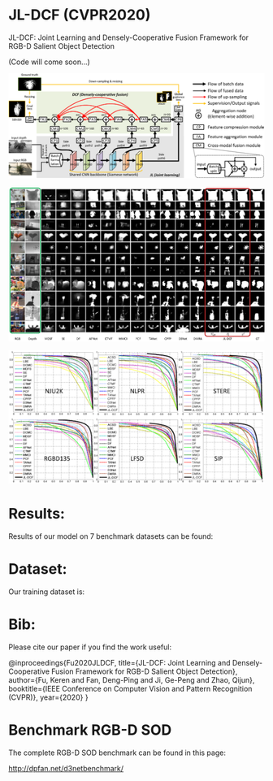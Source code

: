 # JL-DCF (CVPR2020)
JL-DCF: Joint Learning and Densely-Cooperative Fusion Framework for RGB-D Salient Object Detection 

(Code will come soon...)

![alt text](./JL-DCF_framework.png)

![alt text](./JL-DCF_visual_comparisons.png)

![alt text](./JL-DCF_results.png)

# Results:

Results of our model on 7 benchmark datasets can be found: 

# Dataset:

Our training dataset is:

# Bib:

Please cite our paper if you find the work useful:

@inproceedings{Fu2020JLDCF,
  title={JL-DCF: Joint Learning and Densely-Cooperative Fusion Framework for RGB-D Salient Object Detection},
  author={Fu, Keren and Fan, Deng-Ping and Ji, Ge-Peng and Zhao, Qijun},
  booktitle={IEEE Conference on Computer Vision and Pattern Recognition (CVPR)},
  year={2020}
}

# Benchmark RGB-D SOD

The complete RGB-D SOD benchmark can be found in this page:

http://dpfan.net/d3netbenchmark/
